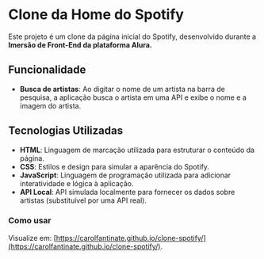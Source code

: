 # Clone da Home do Spotify

Este projeto é um clone da página inicial do Spotify, desenvolvido durante a **Imersão de Front-End da plataforma Alura.** 

## Funcionalidade
- **Busca de artistas**: Ao digitar o nome de um artista na barra de pesquisa, a aplicação busca o artista em uma API e exibe o nome e a imagem do artista.

## Tecnologias Utilizadas
- **HTML**: Linguagem de marcação utilizada para estruturar o conteúdo da página.
- **CSS**: Estilos e design para simular a aparência do Spotify.
- **JavaScript**: Linguagem de programação utilizada para adicionar interatividade e lógica à aplicação.
- **API Local**: API simulada localmente para fornecer os dados sobre artistas (substituível por uma API real).

### Como usar

Visualize em: [https://carolfantinate.github.io/clone-spotify/](https://carolfantinate.github.io/clone-spotify/).

